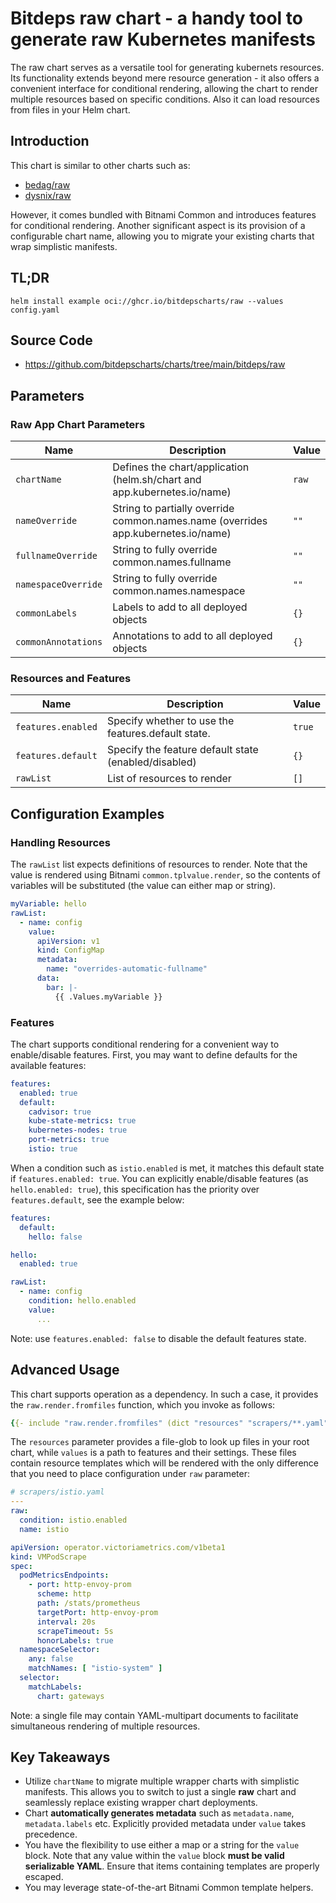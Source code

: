 # Bitdeps raw chart - a handy tool to generate raw Kubernetes manifests

The raw chart serves as a versatile tool for generating kubernets resources. Its functionality extends beyond mere resource generation - it also offers a convenient interface for conditional rendering, allowing the chart to render multiple resources based on specific conditions. Also it can load resources from files in your Helm chart.

## Introduction

This chart is similar to other charts such as:

- [bedag/raw](https://artifacthub.io/packages/helm/main/raw)
- [dysnix/raw](https://artifacthub.io/packages/helm/dysnix/raw)

However, it comes bundled with Bitnami Common and introduces features for conditional rendering. Another significant aspect is its provision of a configurable chart name, allowing you to migrate your existing charts that wrap simplistic manifests.

## TL;DR

```shell
helm install example oci://ghcr.io/bitdepscharts/raw --values config.yaml
```

## Source Code

* <https://github.com/bitdepscharts/charts/tree/main/bitdeps/raw>

## Parameters

### Raw App Chart Parameters

| Name                | Description                                                                      | Value |
| ------------------- | -------------------------------------------------------------------------------- | ----- |
| `chartName`         | Defines the chart/application (helm.sh/chart and app.kubernetes.io/name)         | `raw` |
| `nameOverride`      | String to partially override common.names.name (overrides app.kubernetes.io/name) | `""`  |
| `fullnameOverride`  | String to fully override common.names.fullname                                    | `""`  |
| `namespaceOverride` | String to fully override common.names.namespace                                   | `""`  |
| `commonLabels`      | Labels to add to all deployed objects                                            | `{}`  |
| `commonAnnotations` | Annotations to add to all deployed objects                                       | `{}`  |

### Resources and Features

| Name               | Description                                                                   | Value  |
| ------------------ | ----------------------------------------------------------------------------- | ------ |
| `features.enabled` | Specify whether to use the features.default state.                            | `true` |
| `features.default` | Specify the feature default state (enabled/disabled)                          | `{}`   |
| `rawList`          | List of resources to render                                                   | `[]`   |

## Configuration Examples

### Handling Resources

The `rawList` list expects definitions of resources to render. Note that the value is rendered using Bitnami `common.tplvalue.render`, so the contents of variables will be substituted (the value can either map or string).

```yaml
myVariable: hello
rawList:
  - name: config
    value:
      apiVersion: v1
      kind: ConfigMap
      metadata:
        name: "overrides-automatic-fullname"
      data:
        bar: |-
          {{ .Values.myVariable }}
```

### Features

The chart supports conditional rendering for a convenient way to enable/disable features. First, you may want to define defaults for the available features:

```yaml
features:
  enabled: true
  default:
    cadvisor: true
    kube-state-metrics: true
    kubernetes-nodes: true
    port-metrics: true
    istio: true
```

When a condition such as `istio.enabled` is met, it matches this default state if `features.enabled: true`. You can explicitly enable/disable features (as `hello.enabled: true`), this specification has the priority over `features.default`, see the example below:

```yaml
features:
  default:
    hello: false

hello:
  enabled: true

rawList:
  - name: config
    condition: hello.enabled
    value:
      ...
```

Note: use `features.enabled: false` to disable the default features state.

## Advanced Usage

This chart supports operation as a dependency. In such a case, it provides the `raw.render.fromfiles` function, which you invoke as follows:

```yaml
{{- include "raw.render.fromfiles" (dict "resources" "scrapers/**.yaml" "values" .Values.scrapers "context" $) -}}
```

The `resources` parameter provides a file-glob to look up files in your root chart, while `values` is a path to features and their settings. These files contain resource templates which will be rendered with the only difference that you need to place configuration under `raw` parameter:

```yaml
# scrapers/istio.yaml
---
raw:
  condition: istio.enabled
  name: istio

apiVersion: operator.victoriametrics.com/v1beta1
kind: VMPodScrape
spec:
  podMetricsEndpoints:
    - port: http-envoy-prom
      scheme: http
      path: /stats/prometheus
      targetPort: http-envoy-prom
      interval: 20s
      scrapeTimeout: 5s
      honorLabels: true
  namespaceSelector:
    any: false
    matchNames: [ "istio-system" ]
  selector:
    matchLabels:
      chart: gateways
```

Note: a single file may contain YAML-multipart documents to facilitate simultaneous rendering of multiple resources.

## Key Takeaways

- Utilize `chartName` to migrate multiple wrapper charts with simplistic manifests. This allows you to switch to just a single **raw** chart and seamlessly replace existing wrapper chart deployments.
- Chart **automatically generates metadata** such as `metadata.name`, `metadata.labels` etc. Explicitly provided metadata under `value` takes precedence.
- You have the flexibility to use either a map or a string for the `value` block. Note that any value within the `value` block **must be valid serializable YAML**. Ensure that items containing templates are properly escaped.
- You may leverage state-of-the-art Bitnami Common template helpers.
